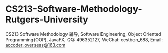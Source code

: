# CS213-Software-Methodology-Rutgers-University
CS213 Software Methodology 辅导, Software Engineering, Object Oriented Programming(OOP), JavaFX, QQ: 496352127, WeChat: cestbon_688, Email: accoder_overseas@163.com
